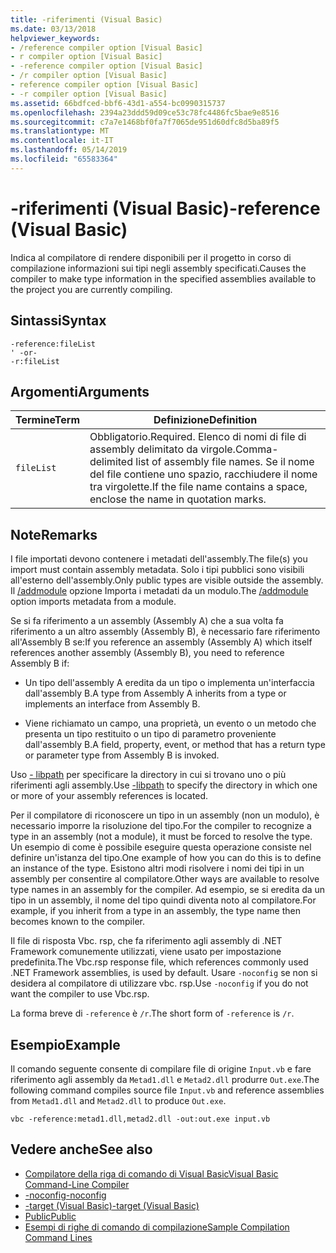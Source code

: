 ```yaml
---
title: -riferimenti (Visual Basic)
ms.date: 03/13/2018
helpviewer_keywords:
- /reference compiler option [Visual Basic]
- r compiler option [Visual Basic]
- -reference compiler option [Visual Basic]
- /r compiler option [Visual Basic]
- reference compiler option [Visual Basic]
- -r compiler option [Visual Basic]
ms.assetid: 66bdfced-bbf6-43d1-a554-bc0990315737
ms.openlocfilehash: 2394a23ddd59d09ce53c78fc4486fc5bae9e8516
ms.sourcegitcommit: c7a7e1468bf0fa7f7065de951d60dfc8d5ba89f5
ms.translationtype: MT
ms.contentlocale: it-IT
ms.lasthandoff: 05/14/2019
ms.locfileid: "65583364"
---
```

# <a name="-reference-visual-basic"></a><span data-ttu-id="7514d-102">-riferimenti (Visual Basic)</span><span class="sxs-lookup"><span data-stu-id="7514d-102">-reference (Visual Basic)</span></span>
<span data-ttu-id="7514d-103">Indica al compilatore di rendere disponibili per il progetto in corso di compilazione informazioni sui tipi negli assembly specificati.</span><span class="sxs-lookup"><span data-stu-id="7514d-103">Causes the compiler to make type information in the specified assemblies available to the project you are currently compiling.</span></span>  
  
## <a name="syntax"></a><span data-ttu-id="7514d-104">Sintassi</span><span class="sxs-lookup"><span data-stu-id="7514d-104">Syntax</span></span>  
  
```  
-reference:fileList  
' -or-  
-r:fileList  
```  
  
## <a name="arguments"></a><span data-ttu-id="7514d-105">Argomenti</span><span class="sxs-lookup"><span data-stu-id="7514d-105">Arguments</span></span>  
  
|<span data-ttu-id="7514d-106">Termine</span><span class="sxs-lookup"><span data-stu-id="7514d-106">Term</span></span>|<span data-ttu-id="7514d-107">Definizione</span><span class="sxs-lookup"><span data-stu-id="7514d-107">Definition</span></span>|  
|---|---|  
|`fileList`|<span data-ttu-id="7514d-108">Obbligatorio.</span><span class="sxs-lookup"><span data-stu-id="7514d-108">Required.</span></span> <span data-ttu-id="7514d-109">Elenco di nomi di file di assembly delimitato da virgole.</span><span class="sxs-lookup"><span data-stu-id="7514d-109">Comma-delimited list of assembly file names.</span></span> <span data-ttu-id="7514d-110">Se il nome del file contiene uno spazio, racchiudere il nome tra virgolette.</span><span class="sxs-lookup"><span data-stu-id="7514d-110">If the file name contains a space, enclose the name in quotation marks.</span></span>|  
  
## <a name="remarks"></a><span data-ttu-id="7514d-111">Note</span><span class="sxs-lookup"><span data-stu-id="7514d-111">Remarks</span></span>  
 <span data-ttu-id="7514d-112">I file importati devono contenere i metadati dell'assembly.</span><span class="sxs-lookup"><span data-stu-id="7514d-112">The file(s) you import must contain assembly metadata.</span></span> <span data-ttu-id="7514d-113">Solo i tipi pubblici sono visibili all'esterno dell'assembly.</span><span class="sxs-lookup"><span data-stu-id="7514d-113">Only public types are visible outside the assembly.</span></span> <span data-ttu-id="7514d-114">Il [/addmodule](../../../visual-basic/reference/command-line-compiler/addmodule.md) opzione Importa i metadati da un modulo.</span><span class="sxs-lookup"><span data-stu-id="7514d-114">The [/addmodule](../../../visual-basic/reference/command-line-compiler/addmodule.md) option imports metadata from a module.</span></span>  
  
 <span data-ttu-id="7514d-115">Se si fa riferimento a un assembly (Assembly A) che a sua volta fa riferimento a un altro assembly (Assembly B), è necessario fare riferimento all'Assembly B se:</span><span class="sxs-lookup"><span data-stu-id="7514d-115">If you reference an assembly (Assembly A) which itself references another assembly (Assembly B), you need to reference Assembly B if:</span></span>  
  
- <span data-ttu-id="7514d-116">Un tipo dell'assembly A eredita da un tipo o implementa un'interfaccia dall'assembly B.</span><span class="sxs-lookup"><span data-stu-id="7514d-116">A type from Assembly A inherits from a type or implements an interface from Assembly B.</span></span>  
  
- <span data-ttu-id="7514d-117">Viene richiamato un campo, una proprietà, un evento o un metodo che presenta un tipo restituito o un tipo di parametro proveniente dall'assembly B.</span><span class="sxs-lookup"><span data-stu-id="7514d-117">A field, property, event, or method that has a return type or parameter type from Assembly B is invoked.</span></span>  
  
 <span data-ttu-id="7514d-118">Uso [- libpath](../../../visual-basic/reference/command-line-compiler/libpath.md) per specificare la directory in cui si trovano uno o più riferimenti agli assembly.</span><span class="sxs-lookup"><span data-stu-id="7514d-118">Use [-libpath](../../../visual-basic/reference/command-line-compiler/libpath.md) to specify the directory in which one or more of your assembly references is located.</span></span>  
  
 <span data-ttu-id="7514d-119">Per il compilatore di riconoscere un tipo in un assembly (non un modulo), è necessario imporre la risoluzione del tipo.</span><span class="sxs-lookup"><span data-stu-id="7514d-119">For the compiler to recognize a type in an assembly (not a module), it must be forced to resolve the type.</span></span> <span data-ttu-id="7514d-120">Un esempio di come è possibile eseguire questa operazione consiste nel definire un'istanza del tipo.</span><span class="sxs-lookup"><span data-stu-id="7514d-120">One example of how you can do this is to define an instance of the type.</span></span> <span data-ttu-id="7514d-121">Esistono altri modi risolvere i nomi dei tipi in un assembly per consentire al compilatore.</span><span class="sxs-lookup"><span data-stu-id="7514d-121">Other ways are available to resolve type names in an assembly for the compiler.</span></span> <span data-ttu-id="7514d-122">Ad esempio, se si eredita da un tipo in un assembly, il nome del tipo quindi diventa noto al compilatore.</span><span class="sxs-lookup"><span data-stu-id="7514d-122">For example, if you inherit from a type in an assembly, the type name then becomes known to the compiler.</span></span>  
  
 <span data-ttu-id="7514d-123">Il file di risposta Vbc. rsp, che fa riferimento agli assembly di .NET Framework comunemente utilizzati, viene usato per impostazione predefinita.</span><span class="sxs-lookup"><span data-stu-id="7514d-123">The Vbc.rsp response file, which references commonly used .NET Framework assemblies, is used by default.</span></span> <span data-ttu-id="7514d-124">Usare `-noconfig` se non si desidera al compilatore di utilizzare vbc. rsp.</span><span class="sxs-lookup"><span data-stu-id="7514d-124">Use `-noconfig` if you do not want the compiler to use Vbc.rsp.</span></span>  
  
 <span data-ttu-id="7514d-125">La forma breve di `-reference` è `/r`.</span><span class="sxs-lookup"><span data-stu-id="7514d-125">The short form of `-reference` is `/r`.</span></span>  
  
## <a name="example"></a><span data-ttu-id="7514d-126">Esempio</span><span class="sxs-lookup"><span data-stu-id="7514d-126">Example</span></span>  
 <span data-ttu-id="7514d-127">Il comando seguente consente di compilare file di origine `Input.vb` e fare riferimento agli assembly da `Metad1.dll` e `Metad2.dll` produrre `Out.exe`.</span><span class="sxs-lookup"><span data-stu-id="7514d-127">The following command compiles source file `Input.vb` and reference assemblies from `Metad1.dll` and `Metad2.dll` to produce `Out.exe`.</span></span>  
  
```console
vbc -reference:metad1.dll,metad2.dll -out:out.exe input.vb  
```  
  
## <a name="see-also"></a><span data-ttu-id="7514d-128">Vedere anche</span><span class="sxs-lookup"><span data-stu-id="7514d-128">See also</span></span>

- [<span data-ttu-id="7514d-129">Compilatore della riga di comando di Visual Basic</span><span class="sxs-lookup"><span data-stu-id="7514d-129">Visual Basic Command-Line Compiler</span></span>](../../../visual-basic/reference/command-line-compiler/index.md)
- [<span data-ttu-id="7514d-130">-noconfig</span><span class="sxs-lookup"><span data-stu-id="7514d-130">-noconfig</span></span>](../../../visual-basic/reference/command-line-compiler/noconfig.md)
- [<span data-ttu-id="7514d-131">-target (Visual Basic)</span><span class="sxs-lookup"><span data-stu-id="7514d-131">-target (Visual Basic)</span></span>](../../../visual-basic/reference/command-line-compiler/target.md)
- [<span data-ttu-id="7514d-132">Public</span><span class="sxs-lookup"><span data-stu-id="7514d-132">Public</span></span>](../../../visual-basic/language-reference/modifiers/public.md)
- [<span data-ttu-id="7514d-133">Esempi di righe di comando di compilazione</span><span class="sxs-lookup"><span data-stu-id="7514d-133">Sample Compilation Command Lines</span></span>](../../../visual-basic/reference/command-line-compiler/sample-compilation-command-lines.md)
